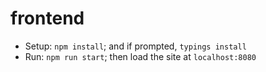 # frontend

- Setup: `npm install`; and if prompted, `typings install`
- Run: `npm run start`; then load the site at `localhost:8080`

